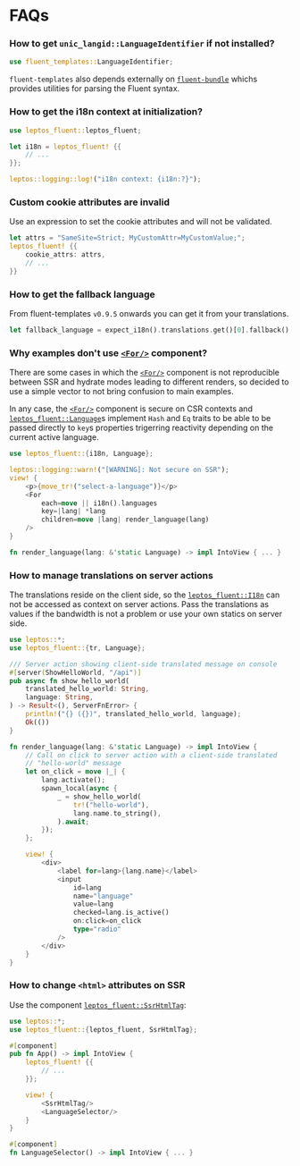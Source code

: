 <!-- markdownlint-disable MD001 -->

# FAQs

### How to get `unic_langid::LanguageIdentifier` if not installed?

```rust
use fluent_templates::LanguageIdentifier;
```

`fluent-templates` also depends externally on [`fluent-bundle`] whichs
provides utilities for parsing the Fluent syntax.

[`fluent-bundle`]: https://docs.rs/fluent-bundle/latest/fluent_bundle/

### How to get the i18n context at initialization?

```rust
use leptos_fluent::leptos_fluent;

let i18n = leptos_fluent! {{
    // ...
}};

leptos::logging::log!("i18n context: {i18n:?}");
```

### Custom cookie attributes are invalid

Use an expression to set the cookie attributes and will not be validated.

```rust
let attrs = "SameSite=Strict; MyCustomAttr=MyCustomValue;";
leptos_fluent! {{
    cookie_attrs: attrs,
    // ...
}}
```

### How to get the fallback language

From fluent-templates `v0.9.5` onwards you can get it from your translations.

```rust
let fallback_language = expect_i18n().translations.get()[0].fallback();
```

### Why examples don't use [`<For/>`] component?

There are some cases in which the [`<For/>`] component is not reproducible between
SSR and hydrate modes leading to different renders, so decided to use a
simple vector to not bring confusion to main examples.

In any case, the [`<For/>`] component is secure on CSR contexts and
[`leptos_fluent::Language`]s implement `Hash` and `Eq` traits to be
able to be passed directly to `key`s properties trigerring reactivity
depending on the current active language.

```rust
use leptos_fluent::{i18n, Language};

leptos::logging::warn!("[WARNING]: Not secure on SSR");
view! {
    <p>{move_tr!("select-a-language")}</p>
    <For
        each=move || i18n().languages
        key=|lang| *lang
        children=move |lang| render_language(lang)
    />
}

fn render_language(lang: &'static Language) -> impl IntoView { ... }
```

### How to manage translations on server actions

The translations reside on the client side, so the [`leptos_fluent::I18n`]
can not be accessed as context on server actions. Pass the translations
as values if the bandwidth is not a problem or use your own statics on
server side.

```rust
use leptos::*;
use leptos_fluent::{tr, Language};

/// Server action showing client-side translated message on console
#[server(ShowHelloWorld, "/api")]
pub async fn show_hello_world(
    translated_hello_world: String,
    language: String,
) -> Result<(), ServerFnError> {
    println!("{} ({})", translated_hello_world, language);
    Ok(())
}

fn render_language(lang: &'static Language) -> impl IntoView {
    // Call on click to server action with a client-side translated
    // "hello-world" message
    let on_click = move |_| {
        lang.activate();
        spawn_local(async {
            _ = show_hello_world(
                tr!("hello-world"),
                lang.name.to_string(),
            ).await;
        });
    };

    view! {
        <div>
            <label for=lang>{lang.name}</label>
            <input
                id=lang
                name="language"
                value=lang
                checked=lang.is_active()
                on:click=on_click
                type="radio"
            />
        </div>
    }
}
```

### How to change `<html>` attributes on SSR

Use the component [`leptos_fluent::SsrHtmlTag`]:

```rust
use leptos::*;
use leptos_fluent::{leptos_fluent, SsrHtmlTag};

#[component]
pub fn App() -> impl IntoView {
    leptos_fluent! {{
        // ...
    }};

    view! {
        <SsrHtmlTag/>
        <LanguageSelector/>
    }
}

#[component]
fn LanguageSelector() -> impl IntoView { ... }
```

[`leptos_fluent::SsrHtmlTag`]: https://docs.rs/leptos-fluent/latest/leptos_fluent/fn.SsrHtmlTag.html
[`<For/>`]: https://docs.rs/leptos/latest/leptos/fn.For.html
[`leptos_fluent::Language`]: https://docs.rs/leptos-fluent/latest/leptos_fluent/struct.Language.html
[`leptos_fluent::I18n`]: https://docs.rs/leptos-fluent/latest/leptos_fluent/struct.I18n.html
